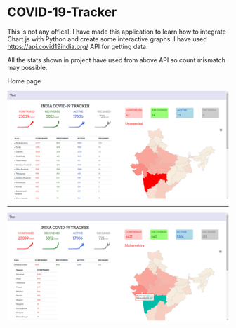 # COVID-19-Tracker

This is not any offical. I have made this application to learn how to integrate Chart.js with Python and create some interactive graphs.
I have used https://api.covid19india.org/ API for getting data. 

All the stats shown in project have used from above API so count mismatch may possible.  

<p>Home page</p>
<img src="img/home.png"/>
<hr>
<img src="img/home1.png"/>
